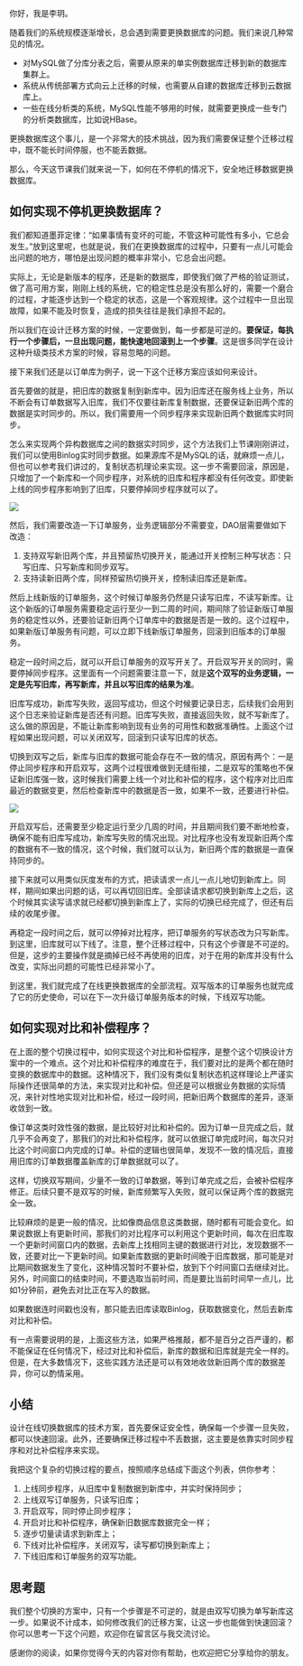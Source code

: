 你好，我是李玥。

随着我们的系统规模逐渐增长，总会遇到需要更换数据库的问题。我们来说几种常见的情况。

* 对MySQL做了分库分表之后，需要从原来的单实例数据库迁移到新的数据库集群上。
* 系统从传统部署方式向云上迁移的时候，也需要从自建的数据库迁移到云数据库上。
* 一些在线分析类的系统，MySQL性能不够用的时候，就需要更换成一些专门的分析类数据库，比如说HBase。

更换数据库这个事儿，是一个非常大的技术挑战，因为我们需要保证整个迁移过程中，既不能长时间停服，也不能丢数据。

那么，今天这节课我们就来说一下，如何在不停机的情况下，安全地迁移数据更换数据库。

## 如何实现不停机更换数据库？

我们都知道墨菲定律：“如果事情有变坏的可能，不管这种可能性有多小，它总会发生。”放到这里呢，也就是说，我们在更换数据库的过程中，只要有一点儿可能会出问题的地方，哪怕是出现问题的概率非常小，它总会出问题。

实际上，无论是新版本的程序，还是新的数据库，即使我们做了严格的验证测试，做了高可用方案，刚刚上线的系统，它的稳定性总是没有那么好的，需要一个磨合的过程，才能逐步达到一个稳定的状态，这是一个客观规律。这个过程中一旦出现故障，如果不能及时恢复，造成的损失往往是我们承担不起的。

<!-- [[[read_end]]] -->

所以我们在设计迁移方案的时候，一定要做到，每一步都是可逆的。**要保证，每执行一个步骤后，一旦出现问题，能快速地回滚到上一个步骤**。这是很多同学在设计这种升级类技术方案的时候，容易忽略的问题。

接下来我们还是以订单库为例子，说一下这个迁移方案应该如何来设计。

首先要做的就是，把旧库的数据复制到新库中。因为旧库还在服务线上业务，所以不断会有订单数据写入旧库，我们不仅要往新库复制数据，还要保证新旧两个库的数据是实时同步的。所以，我们需要用一个同步程序来实现新旧两个数据库实时同步。

怎么来实现两个异构数据库之间的数据实时同步，这个方法我们上节课刚刚讲过，我们可以使用Binlog实时同步数据。如果源库不是MySQL的话，就麻烦一点儿，但也可以参考我们讲过的，复制状态机理论来实现。这一步不需要回滚，原因是，只增加了一个新库和一个同步程序，对系统的旧库和程序都没有任何改变。即使新上线的同步程序影响到了旧库，只要停掉同步程序就可以了。

![](https://static001.geekbang.org/resource/image/ba/58/ba2a44c70d4766b281107f4134fe9d58.jpg)

然后，我们需要改造一下订单服务，业务逻辑部分不需要变，DAO层需要做如下改造：

1.  支持双写新旧两个库，并且预留热切换开关，能通过开关控制三种写状态：只写旧库、只写新库和同步双写。
2.  支持读新旧两个库，同样预留热切换开关，控制读旧库还是新库。

然后上线新版的订单服务，这个时候订单服务仍然是只读写旧库，不读写新库。让这个新版的订单服务需要稳定运行至少一到二周的时间，期间除了验证新版订单服务的稳定性以外，还要验证新旧两个订单库中的数据是否是一致的。这个过程中，如果新版订单服务有问题，可以立即下线新版订单服务，回滚到旧版本的订单服务。

稳定一段时间之后，就可以开启订单服务的双写开关了。开启双写开关的同时，需要停掉同步程序。这里面有一个问题需要注意一下，就是**这个双写的业务逻辑，一定是先写旧库，再写新库，并且以写旧库的结果为准**。

旧库写成功，新库写失败，返回写成功，但这个时候要记录日志，后续我们会用到这个日志来验证新库是否还有问题。旧库写失败，直接返回失败，就不写新库了。这么做的原因是，不能让新库影响到现有业务的可用性和数据准确性。上面这个过程如果出现问题，可以关闭双写，回滚到只读写旧库的状态。

切换到双写之后，新库与旧库的数据可能会存在不一致的情况，原因有两个：一是停止同步程序和开启双写，这两个过程很难做到无缝衔接，二是双写的策略也不保证新旧库强一致，这时候我们需要上线一个对比和补偿的程序，这个程序对比旧库最近的数据变更，然后检查新库中的数据是否一致，如果不一致，还要进行补偿。

![](https://static001.geekbang.org/resource/image/e0/ce/e0c3864866fe1ff3408e2589669b62ce.jpg)

开启双写后，还需要至少稳定运行至少几周的时间，并且期间我们要不断地检查，确保不能有旧库写成功，新库写失败的情况出现。对比程序也没有发现新旧两个库的数据有不一致的情况，这个时候，我们就可以认为，新旧两个库的数据是一直保持同步的。

接下来就可以用类似灰度发布的方式，把读请求一点儿一点儿地切到新库上。同样，期间如果出问题的话，可以再切回旧库。全部读请求都切换到新库上之后，这个时候其实读写请求就已经都切换到新库上了，实际的切换已经完成了，但还有后续的收尾步骤。

再稳定一段时间之后，就可以停掉对比程序，把订单服务的写状态改为只写新库。到这里，旧库就可以下线了。注意，整个迁移过程中，只有这个步骤是不可逆的。但是，这步的主要操作就是摘掉已经不再使用的旧库，对于在用的新库并没有什么改变，实际出问题的可能性已经非常小了。

到这里，我们就完成了在线更换数据库的全部流程。双写版本的订单服务也就完成了它的历史使命，可以在下一次升级订单服务版本的时候，下线双写功能。

## 如何实现对比和补偿程序？

在上面的整个切换过程中，如何实现这个对比和补偿程序，是整个这个切换设计方案中的一个难点。这个对比和补偿程序的难度在于，我们要对比的是两个都在随时变换的数据库中的数据。这种情况下，我们没有类似复制状态机这样理论上严谨实际操作还很简单的方法，来实现对比和补偿。但还是可以根据业务数据的实际情况，来针对性地实现对比和补偿，经过一段时间，把新旧两个数据库的差异，逐渐收敛到一致。

像订单这类时效性强的数据，是比较好对比和补偿的。因为订单一旦完成之后，就几乎不会再变了，那我们的对比和补偿程序，就可以依据订单完成时间，每次只对比这个时间窗口内完成的订单。补偿的逻辑也很简单，发现不一致的情况后，直接用旧库的订单数据覆盖新库的订单数据就可以了。

这样，切换双写期间，少量不一致的订单数据，等到订单完成之后，会被补偿程序修正。后续只要不是双写的时候，新库频繁写入失败，就可以保证两个库的数据完全一致。

比较麻烦的是更一般的情况，比如像商品信息这类数据，随时都有可能会变化。如果说数据上有更新时间，那我们的对比程序可以利用这个更新时间，每次在旧库取一个更新时间窗口内的数据，去新库上找相同主键的数据进行对比，发现数据不一致，还要对比一下更新时间。如果新库数据的更新时间晚于旧库数据，那可能是对比期间数据发生了变化，这种情况暂时不要补偿，放到下个时间窗口去继续对比。另外，时间窗口的结束时间，不要选取当前时间，而是要比当前时间早一点儿，比如1分钟前，避免去对比正在写入的数据。

如果数据连时间戳也没有，那只能去旧库读取Binlog，获取数据变化，然后去新库对比和补偿。

有一点需要说明的是，上面这些方法，如果严格推敲，都不是百分之百严谨的，都不能保证在任何情况下，经过对比和补偿后，新库的数据和旧库就是完全一样的。但是，在大多数情况下，这些实践方法还是可以有效地收敛新旧两个库的数据差异，你可以酌情采用。

## 小结

设计在线切换数据库的技术方案，首先要保证安全性，确保每一个步骤一旦失败，都可以快速回滚。此外，还要确保迁移过程中不丢数据，这主要是依靠实时同步程序和对比补偿程序来实现。

我把这个复杂的切换过程的要点，按照顺序总结成下面这个列表，供你参考：

1.  上线同步程序，从旧库中复制数据到新库中，并实时保持同步；
2.  上线双写订单服务，只读写旧库；
3.  开启双写，同时停止同步程序；
4.  开启对比和补偿程序，确保新旧数据库数据完全一样；
5.  逐步切量读请求到新库上；
6.  下线对比补偿程序，关闭双写，读写都切换到新库上；
7.  下线旧库和订单服务的双写功能。

## 思考题

我们整个切换的方案中，只有一个步骤是不可逆的，就是由双写切换为单写新库这一步。如果说不计成本，如何修改我们的迁移方案，让这一步也能做到快速回滚？你可以思考一下这个问题，欢迎你在留言区与我交流讨论。

感谢你的阅读，如果你觉得今天的内容对你有帮助，也欢迎把它分享给你的朋友。
